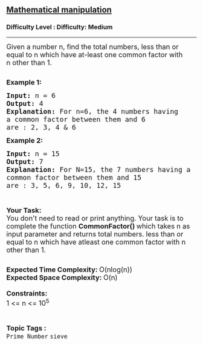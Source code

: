 <h2><a href="https://www.geeksforgeeks.org/problems/mathematical-manipulation2005/1?page=1&difficulty=Medium&status=unsolved,attempted&sortBy=accuracy">Mathematical manipulation</a></h2><h3>Difficulty Level : Difficulty: Medium</h3><hr><div class="problems_problem_content__Xm_eO"><p><span style="font-size:18px">Given a number n, find the total numbers,&nbsp;less than or equal to n&nbsp;which have at-least one&nbsp;common factor with n&nbsp;other than 1.</span><br>
&nbsp;</p>

<p><span style="font-size:18px"><strong>Example 1:</strong></span></p>

<pre><span style="font-size:18px"><strong>Input: </strong>n = 6
<strong>Output: </strong>4
<strong>Explanation: </strong>For n=6, the 4 numbers having 
a common factor between them and 6 
are : 2, 3, 4 &amp; 6</span>
</pre>

<p><span style="font-size:18px"><strong>Example 2:</strong></span></p>

<pre><span style="font-size:18px"><strong>Input: </strong>n = 15
<strong>Output: </strong>7
<strong>Explanation: </strong>For N=15, the 7&nbsp;numbers having a 
common factor between them and 15&nbsp;
are : 3, 5, 6, 9, 10, 12, 15</span>
</pre>

<p>&nbsp;</p>

<p><span style="font-size:18px"><strong>Your Task:</strong><br>
You don't need to read or print anything. Your task is to complete the function&nbsp;<strong>CommonFactor()&nbsp;</strong>which takes n as input parameter and returns total numbers. less than or equal to n which have atleast one common factor with n other&nbsp;than 1.</span><br>
&nbsp;</p>

<p><span style="font-size:18px"><strong>Expected Time Complexity:&nbsp;</strong>O(nlog(n))<br>
<strong>Expected Space Complexity:&nbsp;</strong>O(n)<br>
<br>
<strong>Constraints:</strong><br>
1 &lt;= n &lt;= 10<sup>5</sup></span></p>
</div><br><p><span style=font-size:18px><strong>Topic Tags : </strong><br><code>Prime Number</code>&nbsp;<code>sieve</code>&nbsp;